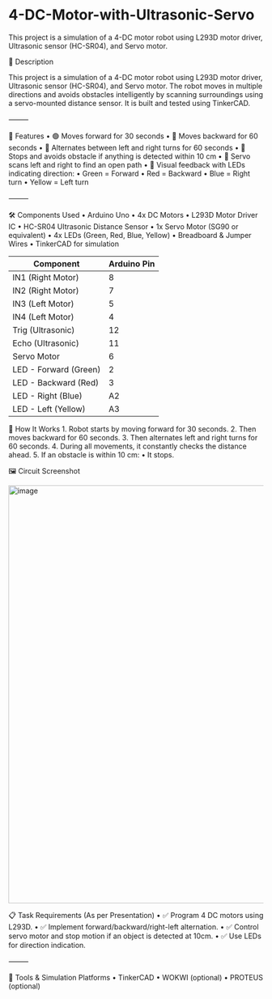 # 4-DC-Motor-with-Ultrasonic-Servo
This project is a simulation of a 4-DC motor robot using L293D motor driver, Ultrasonic sensor (HC-SR04), and Servo motor.

📌 Description

This project is a simulation of a 4-DC motor robot using L293D motor driver, Ultrasonic sensor (HC-SR04), and Servo motor. The robot moves in multiple directions and avoids obstacles intelligently by scanning surroundings using a servo-mounted distance sensor. It is built and tested using TinkerCAD.

⸻

🧠 Features
	•	🟢 Moves forward for 30 seconds
	•	🔴 Moves backward for 60 seconds
	•	🔁 Alternates between left and right turns for 60 seconds
	•	🚫 Stops and avoids obstacle if anything is detected within 10 cm
	•	🔄 Servo scans left and right to find an open path
	•	🔵 Visual feedback with LEDs indicating direction:
	•	Green = Forward
	•	Red = Backward
	•	Blue = Right turn
	•	Yellow = Left turn

⸻

🛠 Components Used
	•	Arduino Uno
	•	4x DC Motors
	•	L293D Motor Driver IC
	•	HC-SR04 Ultrasonic Distance Sensor
	•	1x Servo Motor (SG90 or equivalent)
	•	4x LEDs (Green, Red, Blue, Yellow)
	•	Breadboard & Jumper Wires
	•	TinkerCAD for simulation

 | Component              | Arduino Pin |
|------------------------|-------------|
| IN1 (Right Motor)      | 8           |
| IN2 (Right Motor)      | 7           |
| IN3 (Left Motor)       | 5           |
| IN4 (Left Motor)       | 4           |
| Trig (Ultrasonic)      | 12          |
| Echo (Ultrasonic)      | 11          |
| Servo Motor            | 6           |
| LED - Forward (Green)  | 2           |
| LED - Backward (Red)   | 3           |
| LED - Right (Blue)     | A2          |
| LED - Left (Yellow)    | A3          |

🧾 How It Works
	1.	Robot starts by moving forward for 30 seconds.
	2.	Then moves backward for 60 seconds.
	3.	Then alternates left and right turns for 60 seconds.
	4.	During all movements, it constantly checks the distance ahead.
	5.	If an obstacle is within 10 cm:
	•	It stops.

 🖼 Circuit Screenshot

 
<img width="1919" height="826" alt="image" src="https://github.com/user-attachments/assets/8eb1c873-cca8-48f3-80fc-449a69349a61" />



 📋 Task Requirements (As per Presentation)
	•	✅ Program 4 DC motors using L293D.
	•	✅ Implement forward/backward/right-left alternation.
	•	✅ Control servo motor and stop motion if an object is detected at 10cm.
	•	✅ Use LEDs for direction indication.

⸻

🔗 Tools & Simulation Platforms
	•	TinkerCAD
	•	WOKWI (optional)
	•	PROTEUS (optional)
